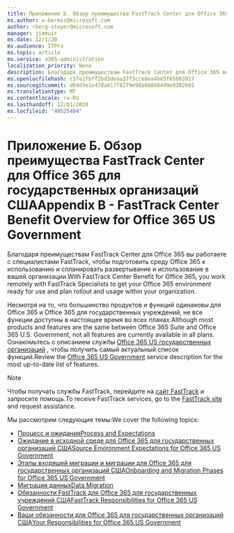 ```yaml
---
title: Приложение Б. Обзор преимущества FastTrack Center для Office 365 для государственных организаций США
ms.author: v-bermic@microsoft.com
author: rberg-steyer@microsoft.com
manager: jimmuir
ms.date: 12/1/20
ms.audience: ITPro
ms.topic: article
ms.service: o365-administration
localization_priority: None
description: Благодаря преимуществам FastTrack Center для Office 365 вы работаете с специалистами FastTrack, чтобы подготовить среду Office 365 к использованию и спланировать развертывание и использование в вашей организации.
ms.openlocfilehash: c1fe2fbff2bd3deaa37f3cce8ea4be5f65003917
ms.sourcegitcommit: d69d3e1e478a817f8279e9da98880499e9302665
ms.translationtype: MT
ms.contentlocale: ru-RU
ms.lasthandoff: 12/01/2020
ms.locfileid: "49525404"
---
```

# <a name="appendix-b---fasttrack-center-benefit-overview-for-office-365-us-government"></a><span data-ttu-id="8b155-103">Приложение Б. Обзор преимущества FastTrack Center для Office 365 для государственных организаций США</span><span class="sxs-lookup"><span data-stu-id="8b155-103">Appendix B - FastTrack Center Benefit Overview for Office 365 US Government</span></span>

<span data-ttu-id="8b155-104">Благодаря преимуществам FastTrack Center для Office 365 вы работаете с специалистами FastTrack, чтобы подготовить среду Office 365 к использованию и спланировать развертывание и использование в вашей организации.</span><span class="sxs-lookup"><span data-stu-id="8b155-104">With FastTrack Center Benefit for Office 365, you work remotely with FastTrack Specialists to get your Office 365 environment ready for use and plan rollout and usage within your organization.</span></span> 
  
<span data-ttu-id="8b155-105">Несмотря на то, что большинство продуктов и функций одинаковы для Office 365 и Office 365 для государственных учреждений, не все функции доступны в настоящее время во всех планах.</span><span class="sxs-lookup"><span data-stu-id="8b155-105">Although most products and features are the same between Office 365 Suite and Office 365 U.S. Government, not all features are currently available in all plans.</span></span> <span data-ttu-id="8b155-106">Ознакомьтесь с описанием службы [Office 365 US государственных организаций](https://aka.ms/aboutgovcloud) , чтобы получить самый актуальный список функций.</span><span class="sxs-lookup"><span data-stu-id="8b155-106">Review the [Office 365 US Government](https://aka.ms/aboutgovcloud) service description for the most up-to-date list of features.</span></span>

> [!NOTE]
> <span data-ttu-id="8b155-107">Чтобы получать службы FastTrack, перейдите на [сайт FastTrack](https://go.microsoft.com/fwlink/?linkid=780698) и запросите помощь.</span><span class="sxs-lookup"><span data-stu-id="8b155-107">To receive FastTrack services, go to the [FastTrack site](https://go.microsoft.com/fwlink/?linkid=780698) and request assistance.</span></span>  

<span data-ttu-id="8b155-108">Мы рассмотрим следующие темы:</span><span class="sxs-lookup"><span data-stu-id="8b155-108">We cover the following topics:</span></span>
- [<span data-ttu-id="8b155-109">Процесс и ожидания</span><span class="sxs-lookup"><span data-stu-id="8b155-109">Process and Expectations</span></span>](process-and-expectations.md) 
- [<span data-ttu-id="8b155-110">Ожидание в исходной среде для Office 365 для государственных организаций США</span><span class="sxs-lookup"><span data-stu-id="8b155-110">Source Environment Expectations for Office 365 US Government</span></span>](US-Gov-appendix-source-environment-expectations.md)   
- [<span data-ttu-id="8b155-111">Этапы входящей миграции и миграции для Office 365 для государственных организаций США</span><span class="sxs-lookup"><span data-stu-id="8b155-111">Onboarding and Migration Phases for Office 365 US Government</span></span>](US-Gov-appendix-onboarding-and-migration.md)
- [<span data-ttu-id="8b155-112">Миграция данных</span><span class="sxs-lookup"><span data-stu-id="8b155-112">Data Migration</span></span>](data-migration.md)    
- [<span data-ttu-id="8b155-113">Обязанности FastTrack для Office 365 для государственных учреждений США</span><span class="sxs-lookup"><span data-stu-id="8b155-113">FastTrack Responsibilities for Office 365 US Government</span></span>](US-Gov-appendix-fasttrack-responsibilities.md)   
- [<span data-ttu-id="8b155-114">Ваши обязанности для Office 365 для государственных организаций США</span><span class="sxs-lookup"><span data-stu-id="8b155-114">Your Responsibilities for Office 365 US Government</span></span>](US-Gov-appendix-your-responsibilities.md)    

